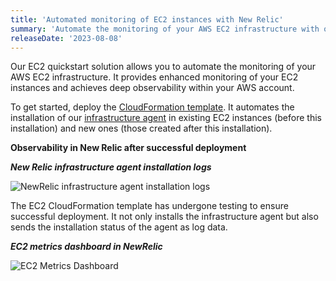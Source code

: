 ```yaml
---
title: 'Automated monitoring of EC2 instances with New Relic'
summary: 'Automate the monitoring of your AWS EC2 infrastructure with our EC2 quickstart solution. You can easily get started by deploying a CloudFormation template to install our infrastructure agent on your instances.'
releaseDate: '2023-08-08'
---
```


Our EC2 quickstart solution allows you to automate the monitoring of your AWS EC2 infrastructure. It provides enhanced monitoring of your EC2 instances and achieves deep observability within your AWS account.

To get started, deploy the [CloudFormation template](https://github.com/aws-quickstart/quickstart-ct-newrelic-one/blob/main/templates/EC2_Quickstart.yml). It automates the installation of our [infrastructure agent](https://docs.newrelic.com/docs/infrastructure/install-infrastructure-agent/get-started/install-infrastructure-agent) in existing EC2 instances (before this installation) and new ones (those created after this installation).

**Observability in New Relic after successful deployment**

**_New Relic infrastructure agent installation logs_**

![NewRelic infrastructure agent installation logs](/images/nr_agent_installation_logs.webp 'EC2 Metrics')

The EC2 CloudFormation template has undergone testing to ensure successful deployment. It not only installs the infrastructure agent but also sends the installation status of the agent as log data.

**_EC2 metrics dashboard in NewRelic_**

![EC2 Metrics Dashboard](/images/ec2_metrics_from_agent.webp 'EC2 Metrics')
